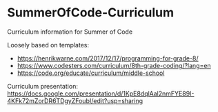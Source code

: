 # SummerOfCode-Curriculum
Curriculum information for Summer of Code


Loosely based on templates:
  * https://henrikwarne.com/2017/12/17/programming-for-grade-8/
  * https://www.codesters.com/curriculum/8th-grade-coding/?lang=en
  * https://code.org/educate/curriculum/middle-school


Curriculum presentation: https://docs.google.com/presentation/d/1KpE8dqlAal2nmFYE89I-4KFk72mZorDR6TDgyZFoubI/edit?usp=sharing
